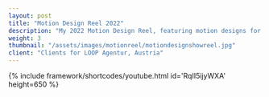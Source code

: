 ```yaml
---
layout: post
title: "Motion Design Reel 2022"
description: "My 2022 Motion Design Reel, featuring motion designs for clients such as Puma, Red Bull, and MAN Trucks during my time at <a href='https://www.agentur-loop.com/' target='_blank'>LOOP Agentur</a>."
weight: 3
thumbnail: "/assets/images/motionreel/motiondesignshowreel.jpg"
client: "Clients for LOOP Agentur, Austria"
---
```


{% include framework/shortcodes/youtube.html id='RqII5ijyWXA' height=650 %}